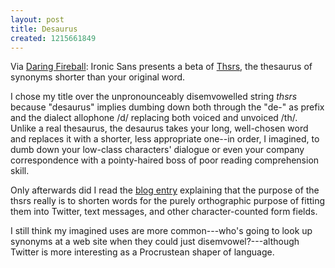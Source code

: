 ```yaml
---
layout: post
title: Desaurus
created: 1215661849
---
```

Via [Daring Fireball](http://daringfireball.net/linked/2008/07/09/thsrs):  Ironic Sans  presents a beta of [Thsrs](http://www.thsrs.com/), the thesaurus of synonyms shorter than your original word.<!--break-->

I chose my title over the unpronounceably disemvowelled string *thsrs* because "desaurus" implies dumbing down both through the "de-" as prefix and the dialect allophone /d/ replacing both voiced and unvoiced /th/.  Unlike a real thesaurus, the desaurus takes your long, well-chosen word and replaces it with a shorter, less appropriate one--in order, I imagined, to dumb down your low-class characters' dialogue or even your company correspondence with a pointy-haired boss of poor reading comprehension skill.

Only afterwards did I read the [blog entry](http://www.ironicsans.com/2008/07/idea_thsrs_the_shorter_thesaurus.html) explaining that the purpose of the thsrs really is to shorten words for the purely orthographic purpose of fitting them into Twitter, text messages, and other character-counted form fields.

I still think my imagined uses are more common---who's going to look up synonyms at a web site when they could just disemvowel?---although Twitter is more interesting as a Procrustean shaper of language.
